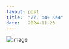 ```yaml
---
layout: post
title:  "27. b4+ Ka4"
date:   2024-11-23
---
```


![image]({{site.url}}/assets/meetup_photos/2024-11-23.jpg)


